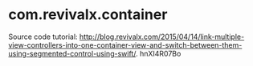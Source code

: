 # com.revivalx.container
Source code tutorial: http://blog.revivalx.com/2015/04/14/link-multiple-view-controllers-into-one-container-view-and-switch-between-them-using-segmented-control-using-swift/. hnXI4R07Bo

